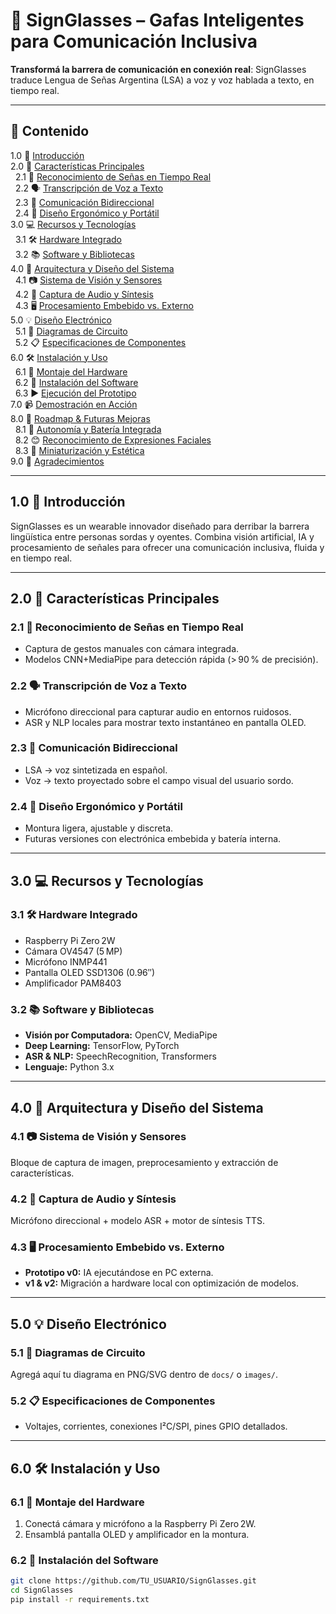 # 🎯 SignGlasses – Gafas Inteligentes para Comunicación Inclusiva

**Transformá la barrera de comunicación en conexión real**: SignGlasses traduce Lengua de Señas Argentina (LSA) a voz y voz hablada a texto, en tiempo real.

---

## 📌 Contenido

1.0 🔗 [Introducción](#10-introducción)  
2.0 📲 [Características Principales](#20-características-principales)  
&nbsp;&nbsp;2.1 🔄 [Reconocimiento de Señas en Tiempo Real](#21-reconocimiento-de-señas-en-tiempo-real)  
&nbsp;&nbsp;2.2 🗣️ [Transcripción de Voz a Texto](#22-transcripción-de-voz-a-texto)  
&nbsp;&nbsp;2.3 🔁 [Comunicación Bidireccional](#23-comunicación-bidireccional)  
&nbsp;&nbsp;2.4 🎨 [Diseño Ergonómico y Portátil](#24-diseño-ergonómico-y-portátil)  
3.0 💻 [Recursos y Tecnologías](#30-recursos-y-tecnologías)  
&nbsp;&nbsp;3.1 🛠️ [Hardware Integrado](#31-hardware-integrado)  
&nbsp;&nbsp;3.2 📚 [Software y Bibliotecas](#32-software-y-bibliotecas)  
4.0 🔩 [Arquitectura y Diseño del Sistema](#40-arquitectura-y-diseño-del-sistema)  
&nbsp;&nbsp;4.1 📷 [Sistema de Visión y Sensores](#41-sistema-de-visión-y-sensores)  
&nbsp;&nbsp;4.2 🎤 [Captura de Audio y Síntesis](#42-captura-de-audio-y-síntesis)  
&nbsp;&nbsp;4.3 🖥️ [Procesamiento Embebido vs. Externo](#43-procesamiento-embebido-vs-externo)  
5.0 💡 [Diseño Electrónico](#50-diseño-electrónico)  
&nbsp;&nbsp;5.1 🔌 [Diagramas de Circuito](#51-diagramas-de-circuito)  
&nbsp;&nbsp;5.2 📋 [Especificaciones de Componentes](#52-especificaciones-de-componentes)  
6.0 🛠️ [Instalación y Uso](#60-instalación-y-uso)  
&nbsp;&nbsp;6.1 🔧 [Montaje del Hardware](#61-montaje-del-hardware)  
&nbsp;&nbsp;6.2 💾 [Instalación del Software](#62-instalación-del-software)  
&nbsp;&nbsp;6.3 ▶️ [Ejecución del Prototipo](#63-ejecución-del-prototipo)  
7.0 📹 [Demostración en Acción](#70-demostración-en-acción)  
8.0 🚀 [Roadmap & Futuras Mejoras](#80-roadmap--futuras-mejoras)  
&nbsp;&nbsp;8.1 🔋 [Autonomía y Batería Integrada](#81-autonomía-y-batería-integrada)  
&nbsp;&nbsp;8.2 😊 [Reconocimiento de Expresiones Faciales](#82-reconocimiento-de-expresiones-faciales)  
&nbsp;&nbsp;8.3 📐 [Miniaturización y Estética](#83-miniaturización-y-estética)  
9.0 📝 [Agradecimientos](#90-agradecimientos)

---

## 1.0 🔗 Introducción

SignGlasses es un wearable innovador diseñado para derribar la barrera lingüística entre personas sordas y oyentes. Combina visión artificial, IA y procesamiento de señales para ofrecer una comunicación inclusiva, fluida y en tiempo real.

---

## 2.0 📲 Características Principales

### 2.1 🔄 Reconocimiento de Señas en Tiempo Real  
- Captura de gestos manuales con cámara integrada.  
- Modelos CNN+MediaPipe para detección rápida (> 90 % de precisión).  

### 2.2 🗣️ Transcripción de Voz a Texto  
- Micrófono direccional para capturar audio en entornos ruidosos.  
- ASR y NLP locales para mostrar texto instantáneo en pantalla OLED.  

### 2.3 🔁 Comunicación Bidireccional  
- LSA → voz sintetizada en español.  
- Voz → texto proyectado sobre el campo visual del usuario sordo.  

### 2.4 🎨 Diseño Ergonómico y Portátil  
- Montura ligera, ajustable y discreta.  
- Futuras versiones con electrónica embebida y batería interna.

---

## 3.0 💻 Recursos y Tecnologías

### 3.1 🛠️ Hardware Integrado  
- Raspberry Pi Zero 2W  
- Cámara OV4547 (5 MP)  
- Micrófono INMP441  
- Pantalla OLED SSD1306 (0.96″)  
- Amplificador PAM8403  

### 3.2 📚 Software y Bibliotecas  
- **Visión por Computadora:** OpenCV, MediaPipe  
- **Deep Learning:** TensorFlow, PyTorch  
- **ASR & NLP:** SpeechRecognition, Transformers  
- **Lenguaje:** Python 3.x  

---

## 4.0 🔩 Arquitectura y Diseño del Sistema

### 4.1 📷 Sistema de Visión y Sensores  
Bloque de captura de imagen, preprocesamiento y extracción de características.

### 4.2 🎤 Captura de Audio y Síntesis  
Micrófono direccional + modelo ASR + motor de síntesis TTS.

### 4.3 🖥️ Procesamiento Embebido vs. Externo  
- **Prototipo v0:** IA ejecutándose en PC externa.  
- **v1 & v2:** Migración a hardware local con optimización de modelos.

---

## 5.0 💡 Diseño Electrónico

### 5.1 🔌 Diagramas de Circuito  
Agregá aquí tu diagrama en PNG/SVG dentro de `docs/` o `images/`.

### 5.2 📋 Especificaciones de Componentes  
- Voltajes, corrientes, conexiones I²C/SPI, pines GPIO detallados.

---

## 6.0 🛠️ Instalación y Uso

### 6.1 🔧 Montaje del Hardware  
1. Conectá cámara y micrófono a la Raspberry Pi Zero 2W.  
2. Ensamblá pantalla OLED y amplificador en la montura.

### 6.2 💾 Instalación del Software  
```bash
git clone https://github.com/TU_USUARIO/SignGlasses.git
cd SignGlasses
pip install -r requirements.txt
